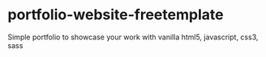 # portfolio-website-freetemplate
Simple portfolio to showcase your work with vanilla html5, javascript, css3, sass 
